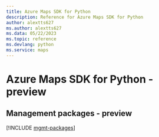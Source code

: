 ```yaml
---
title: Azure Maps SDK for Python
description: Reference for Azure Maps SDK for Python
author: alextts627
ms.author: alextts627
ms.data: 05/22/2023
ms.topic: reference
ms.devlang: python
ms.service: maps
---
```

# Azure Maps SDK for Python - preview

## Management packages - preview
[!INCLUDE [mgmt-packages](maps-mgmt-index.md)]